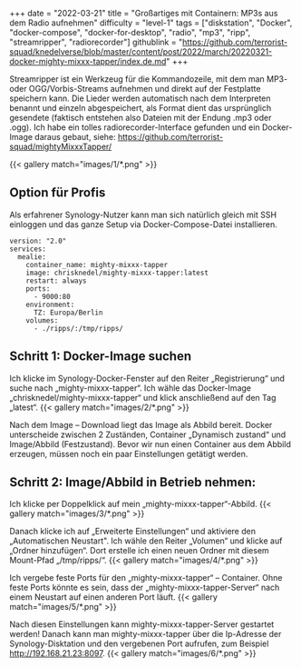+++
date = "2022-03-21"
title = "Großartiges mit Containern: MP3s aus dem Radio aufnehmen"
difficulty = "level-1"
tags = ["diskstation", "Docker", "docker-compose", "docker-for-desktop", "radio", "mp3", "ripp", "streamripper", "radiorecorder"]
githublink = "https://github.com/terrorist-squad/knedelverse/blob/master/content/post/2022/march/20220321-docker-mighty-mixxx-tapper/index.de.md"
+++

Streamripper ist ein Werkzeug für die Kommandozeile, mit dem man MP3- oder OGG/Vorbis-Streams aufnehmen und direkt auf der Festplatte speichern kann. Die Lieder werden automatisch nach dem Interpreten benannt und einzeln abgespeichert, als Format dient das ursprünglich gesendete (faktisch entstehen also Dateien mit der Endung .mp3 oder .ogg). 
Ich habe ein tolles radiorecorder-Interface gefunden und ein Docker-Image daraus gebaut, siehe: https://github.com/terrorist-squad/mightyMixxxTapper/

{{< gallery match="images/1/*.png" >}}

## Option für Profis
Als erfahrener Synology-Nutzer kann man sich natürlich gleich mit SSH einloggen und das ganze Setup via Docker-Compose-Datei installieren.
```
version: "2.0"
services:
  mealie:
    container_name: mighty-mixxx-tapper
    image: chrisknedel/mighty-mixxx-tapper:latest
    restart: always
    ports:
      - 9000:80
    environment:
      TZ: Europa/Berlin
    volumes:
      - ./ripps/:/tmp/ripps/
```

## Schritt 1: Docker-Image suchen
Ich klicke im Synology-Docker-Fenster auf den Reiter „Registrierung“ und suche nach „mighty-mixxx-tapper“. Ich wähle das Docker-Image „chrisknedel/mighty-mixxx-tapper“ und klick anschließend auf den Tag „latest“.
{{< gallery match="images/2/*.png" >}}

Nach dem Image – Download liegt das Image als Abbild bereit. Docker unterscheide zwischen 2 Zuständen, Container „Dynamisch zustand“ und Image/Abbild (Festzustand). Bevor wir nun einen Container aus dem Abbild erzeugen, müssen noch ein paar Einstellungen getätigt werden.

## Schritt 2: Image/Abbild in Betrieb nehmen:
Ich klicke per Doppelklick  auf mein „mighty-mixxx-tapper“-Abbild.
{{< gallery match="images/3/*.png" >}}

Danach klicke ich auf „Erweiterte Einstellungen“ und aktiviere den „Automatischen Neustart". Ich wähle den Reiter „Volumen“ und klicke auf „Ordner hinzufügen“. Dort erstelle ich einen neuen Ordner mit diesem Mount-Pfad „/tmp/ripps/“.
{{< gallery match="images/4/*.png" >}}

Ich vergebe feste Ports für den „mighty-mixxx-tapper“ – Container. Ohne feste Ports könnte es sein, dass der „mighty-mixxx-tapper-Server“ nach einem Neustart auf einen anderen Port läuft.
{{< gallery match="images/5/*.png" >}}


Nach diesen Einstellungen kann mighty-mixxx-tapper-Server gestartet werden! Danach kann man mighty-mixxx-tapper über die Ip-Adresse der Synology-Disktation und den vergebenen Port aufrufen, zum Beispiel http://192.168.21.23:8097.
{{< gallery match="images/6/*.png" >}}